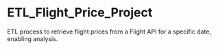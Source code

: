 # ETL_Flight_Price_Project
ETL process to retrieve flight prices from a Flight API for a specific date, enabling analysis.

